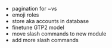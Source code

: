  - pagination for ~vs
 - emoji roles
 - store aka accounts in database
 - finetune GTP2 model
 - move slash commands to new module
 - add more slash commands
 